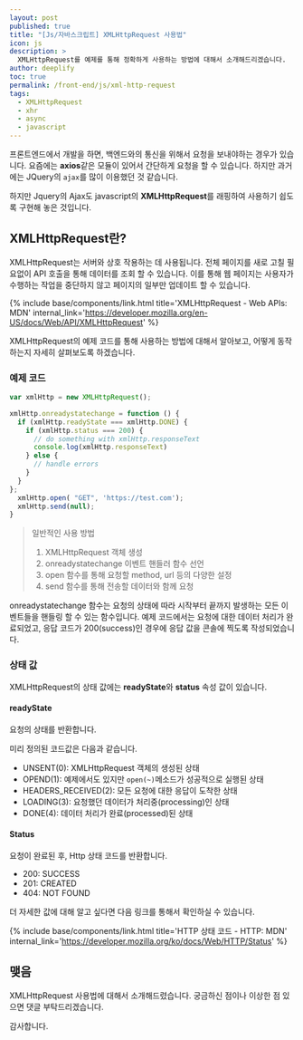 ```yaml
---
layout: post
published: true
title: "[Js/자바스크립트] XMLHttpRequest 사용법"
icon: js
description: >
  XMLHttpRequest를 예제를 통해 정확하게 사용하는 방법에 대해서 소개해드리겠습니다.
author: deeplify
toc: true
permalink: /front-end/js/xml-http-request
tags:
  - XMLHttpRequest
  - xhr
  - async
  - javascript
---
```


프론트엔드에서 개발을 하면, 백엔드와의 통신을 위해서 요청을 보내야하는 경우가 있습니다. 요즘에는 **axios**같은 모듈이 있어서 간단하게 요청을 할 수 있습니다. 하지만 과거에는 JQuery의 `ajax`를 많이 이용했던 것 같습니다.

하지만 Jquery의 Ajax도 javascript의 **XMLHttpRequest**를 래핑하여 사용하기 쉽도록 구현해 놓은 것입니다.

## XMLHttpRequest란?

XMLHttpRequest는 서버와 상호 작용하는 데 사용됩니다. 전체 페이지를 새로 고칠 필요없이 API 호출을 통해 데이터를 조회 할 수 있습니다. 이를 통해 웹 페이지는 사용자가 수행하는 작업을 중단하지 않고 페이지의 일부만 업데이트 할 수 있습니다.

{% include base/components/link.html title='XMLHttpRequest - Web APIs: MDN'  internal_link='https://developer.mozilla.org/en-US/docs/Web/API/XMLHttpRequest' %}

XMLHttpRequest의 예제 코드를 통해 사용하는 방법에 대해서 알아보고, 어떻게 동작하는지 자세히 살펴보도록 하겠습니다.

### 예제 코드

```js
var xmlHttp = new XMLHttpRequest();

xmlHttp.onreadystatechange = function () {
  if (xmlHttp.readyState === xmlHttp.DONE) {
    if (xmlHttp.status === 200) {
      // do something with xmlHttp.responseText
      console.log(xmlHttp.responseText)
    } else {
      // handle errors
    }
  }
};
  xmlHttp.open( "GET", 'https://test.com');
  xmlHttp.send(null);
}
```

> 일반적인 사용 방법
> 1. XMLHttpRequest 객체 생성
> 2. onreadystatechange 이벤트 핸들러 함수 선언
> 3. open 함수를 통해 요청할 method, url 등의 다양한 설정
> 4. send 함수를 통해 전송할 데이터와 함께 요청

onreadystatechange 함수는 요청의 상태에 따라 시작부터 끝까지 발생하는 모든 이벤트들을 핸들링 할 수 있는 함수입니다. 예제 코드에서는 요청에 대한 데이터 처리가 완료되었고, 응답 코드가 200(success)인 경우에 응답 값을 콘솔에 찍도록 작성되었습니다.

### 상태 값

XMLHttpRequest의 상태 값에는 **readyState**와 **status** 속성 값이 있습니다.

#### readyState

요청의 상태를 반환합니다.

미리 정의된 코드값은 다음과 같습니다.

- UNSENT(0): XMLHttpRequest 객체의 생성된 상태
- OPEND(1): 예제에서도 있지만 `open(~)`메소드가 성공적으로 실행된 상태
- HEADERS_RECEIVED(2): 모든 요청에 대한 응답이 도착한 상태
- LOADING(3): 요청했던 데이터가 처리중(processing)인 상태
- DONE(4): 데이터 처리가 완료(processed)된 상태
  
#### Status

요청이 완료된 후, Http 상태 코드를 반환합니다.

- 200: SUCCESS
- 201: CREATED
- 404: NOT FOUND

더 자세한 값에 대해 알고 싶다면 다음 링크를 통해서 확인하실 수 있습니다.

{% include base/components/link.html title='HTTP 상태 코드 - HTTP: MDN'  internal_link='https://developer.mozilla.org/ko/docs/Web/HTTP/Status' %}

## 맺음

XMLHttpRequest 사용법에 대해서 소개해드렸습니다. 궁금하신 점이나 이상한 점 있으면 댓글 부탁드리겠습니다.

감사합니다.
